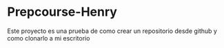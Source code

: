 # Prepcourse-Henry
Este proyecto es una prueba de como crear un repositorio desde github y como clonarlo a mi escritorio
